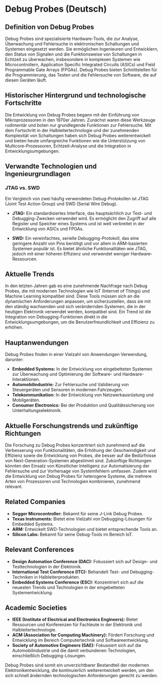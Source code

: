 # Debug Probes (Deutsch)

## Definition von Debug Probes

Debug Probes sind spezialisierte Hardware-Tools, die zur Analyse, Überwachung und Fehlersuche in elektronischen Schaltungen und Systemen eingesetzt werden. Sie ermöglichen Ingenieuren und Entwicklern, den Status von Signalen und die Funktionsweise von Schaltungen in Echtzeit zu überwachen, insbesondere in komplexen Systemen wie Microcontrollern, Application Specific Integrated Circuits (ASICs) und Field Programmable Gate Arrays (FPGAs). Debug Probes bieten Schnittstellen für die Programmierung, das Testen und die Fehlersuche von Software, die auf diesen Geräten läuft.

## Historischer Hintergrund und technologische Fortschritte

Die Entwicklung von Debug Probes begann mit der Einführung von Mikroprozessoren in den 1970er Jahren. Zunächst waren diese Werkzeuge rudimentär und boten nur grundlegende Funktionen zur Fehlersuche. Mit dem Fortschritt in der Halbleitertechnologie und der zunehmenden Komplexität von Schaltungen haben sich Debug Probes weiterentwickelt und bieten heute umfangreiche Funktionen wie die Unterstützung von Multicore-Prozessoren, Echtzeit-Analyse und die Integration in Entwicklungsumgebungen. 

## Verwandte Technologien und Ingenieurgrundlagen

### JTAG vs. SWD

Ein Vergleich von zwei häufig verwendeten Debug-Protokollen ist JTAG (Joint Test Action Group) und SWD (Serial Wire Debug). 

- **JTAG:** Ein standardisiertes Interface, das hauptsächlich zur Test- und Debugging-Zwecken verwendet wird. Es ermöglicht den Zugriff auf alle Register und Speicher eines Systems und ist weit verbreitet in der Entwicklung von ASICs und FPGAs.
  
- **SWD:** Ein vereinfachtes, serielle Debugging-Protokoll, das eine geringere Anzahl von Pins benötigt und vor allem in ARM-basierten Systemen populär ist. Es bietet ähnliche Funktionalitäten wie JTAG, jedoch mit einer höheren Effizienz und verwendet weniger Hardware-Ressourcen.

## Aktuelle Trends

In den letzten Jahren gab es eine zunehmende Nachfrage nach Debug Probes, die mit modernen Technologien wie IoT (Internet of Things) und Machine Learning kompatibel sind. Diese Tools müssen sich an die dynamischen Anforderungen anpassen, um sicherzustellen, dass sie mit den ständig wachsenden und sich verändernden Systemen, die in der heutigen Elektronik verwendet werden, kompatibel sind. Ein Trend ist die Integration von Debugging-Funktionen direkt in die Entwicklungsumgebungen, um die Benutzerfreundlichkeit und Effizienz zu erhöhen.

## Hauptanwendungen

Debug Probes finden in einer Vielzahl von Anwendungen Verwendung, darunter:

- **Embedded Systems:** In der Entwicklung von eingebetteten Systemen zur Überwachung und Optimierung der Software- und Hardware-Interaktionen.
- **Automobilindustrie:** Zur Fehlersuche und Validierung von Steuergeräten und Sensoren in modernen Fahrzeugen.
- **Telekommunikation:** In der Entwicklung von Netzwerkausrüstung und Mobilgeräten.
- **Consumer Electronics:** Bei der Produktion und Qualitätssicherung von Unterhaltungselektronik.

## Aktuelle Forschungstrends und zukünftige Richtungen

Die Forschung zu Debug Probes konzentriert sich zunehmend auf die Verbesserung von Funktionalitäten, die Erhöhung der Geschwindigkeit und Effizienz sowie die Entwicklung von Probes, die besser auf die Bedürfnisse von Next-Generation-Systemen abgestimmt sind. Zukünftige Richtungen könnten den Einsatz von Künstlicher Intelligenz zur Automatisierung der Fehlersuche und zur Vorhersage von Systemfehlern umfassen. Zudem wird die Entwicklung von Debug Probes für heterogene Systeme, die mehrere Arten von Prozessoren und Technologien kombinieren, zunehmend relevant.

## Related Companies

- **Segger Microcontroller:** Bekannt für seine J-Link Debug Probes.
- **Texas Instruments:** Bietet eine Vielzahl von Debugging-Lösungen für Embedded Systems.
- **ARM:** Entwickelt SWD-Technologien und bietet entsprechende Tools an.
- **Silicon Labs:** Bekannt für seine Debug-Tools im Bereich IoT.

## Relevant Conferences

- **Design Automation Conference (DAC):** Fokussiert sich auf Design- und Testtechnologien in der Elektronik.
- **International Test Conference (ITC):** Behandelt Test- und Debugging-Techniken in Halbleiterprodukten.
- **Embedded Systems Conference (ESC):** Konzentriert sich auf die neuesten Trends und Technologien in der eingebetteten Systementwicklung.

## Academic Societies

- **IEEE (Institute of Electrical and Electronics Engineers):** Bietet Ressourcen und Konferenzen für Fachleute in der Elektronik und Halbleitertechnologie.
- **ACM (Association for Computing Machinery):** Fördert Forschung und Entwicklung im Bereich Computertechnik und Softwareentwicklung.
- **Society of Automotive Engineers (SAE):** Fokussiert sich auf die Automobilindustrie und die damit verbundenen Technologien, einschließlich Debugging-Lösungen. 

Debug Probes sind somit ein unverzichtbarer Bestandteil der modernen Elektronikentwicklung, die kontinuierlich weiterentwickelt werden, um den sich schnell ändernden technologischen Anforderungen gerecht zu werden.